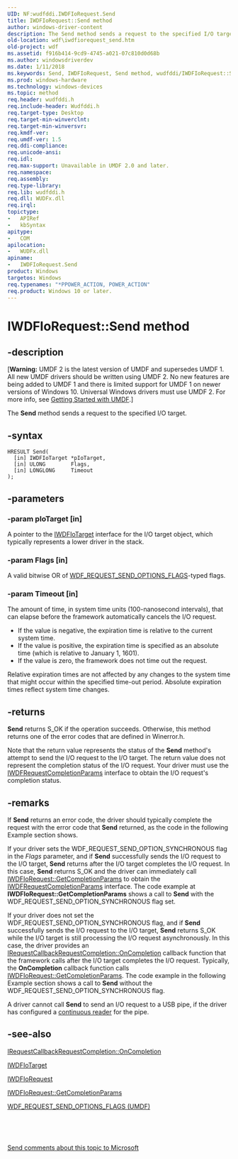 ```yaml
---
UID: NF:wudfddi.IWDFIoRequest.Send
title: IWDFIoRequest::Send method
author: windows-driver-content
description: The Send method sends a request to the specified I/O target.
old-location: wdf\iwdfiorequest_send.htm
old-project: wdf
ms.assetid: f916b414-9cd9-4745-a021-07c810d0d68b
ms.author: windowsdriverdev
ms.date: 1/11/2018
ms.keywords: Send, IWDFIoRequest, Send method, wudfddi/IWDFIoRequest::Send, UMDFRequestObjectRef_f3a8e812-392d-478c-8234-8125bec14f1d.xml, umdf.iwdfiorequest_send, IWDFIoRequest::Send, IWDFIoRequest interface, Send method, wdf.iwdfiorequest_send, Send method, IWDFIoRequest interface
ms.prod: windows-hardware
ms.technology: windows-devices
ms.topic: method
req.header: wudfddi.h
req.include-header: Wudfddi.h
req.target-type: Desktop
req.target-min-winverclnt: 
req.target-min-winversvr: 
req.kmdf-ver: 
req.umdf-ver: 1.5
req.ddi-compliance: 
req.unicode-ansi: 
req.idl: 
req.max-support: Unavailable in UMDF 2.0 and later.
req.namespace: 
req.assembly: 
req.type-library: 
req.lib: wudfddi.h
req.dll: WUDFx.dll
req.irql: 
topictype:
-	APIRef
-	kbSyntax
apitype:
-	COM
apilocation:
-	WUDFx.dll
apiname:
-	IWDFIoRequest.Send
product: Windows
targetos: Windows
req.typenames: "*PPOWER_ACTION, POWER_ACTION"
req.product: Windows 10 or later.
---
```


# IWDFIoRequest::Send method


## -description


<p class="CCE_Message">[<b>Warning:</b> UMDF 2 is the latest version of UMDF and supersedes UMDF 1.  All new UMDF drivers should be written using UMDF 2.  No new features are being added to UMDF 1 and there is limited support for UMDF 1 on newer versions of Windows 10.  Universal Windows drivers must use UMDF 2.  For more info, see <a href="https://docs.microsoft.com/en-us/windows-hardware/drivers/wdf/getting-started-with-umdf-version-2">Getting Started with UMDF</a>.]

The <b>Send</b> method sends a request to the specified I/O target.


## -syntax


````
HRESULT Send(
  [in] IWDFIoTarget *pIoTarget,
  [in] ULONG        Flags,
  [in] LONGLONG     Timeout
);
````


## -parameters




### -param pIoTarget [in]

A pointer to the <a href="..\wudfddi\nn-wudfddi-iwdfiotarget.md">IWDFIoTarget</a> interface for the I/O target object, which typically represents a lower driver in the stack. 


### -param Flags [in]

A valid bitwise OR of <a href="..\wudfddi_types\ne-wudfddi_types-_wdf_request_send_options_flags.md">WDF_REQUEST_SEND_OPTIONS_FLAGS</a>-typed flags.


### -param Timeout [in]

The amount of time, in system time units (100-nanosecond intervals), that can elapse before the framework automatically cancels the I/O request.
<ul>
<li>
If the value is negative, the expiration time is relative to the current system time.

</li>
<li>
If the value is positive, the expiration time is specified as an absolute time (which is relative to January 1, 1601).

</li>
<li>
If the value is zero, the framework does not time out the request.

</li>
</ul>Relative expiration times are not affected by any changes to the system time that might occur within the specified time-out period. Absolute expiration times reflect system time changes.


## -returns


<b>Send</b> returns S_OK if the operation succeeds. Otherwise, this method returns one of the error codes that are defined in Winerror.h.

Note that the return value represents the status of the <b>Send</b> method's attempt to send the I/O request to the I/O target. The return value does not represent the completion status of the I/O request. Your driver must use the <a href="..\wudfddi\nn-wudfddi-iwdfrequestcompletionparams.md">IWDFRequestCompletionParams</a> interface to obtain the I/O request's completion status.



## -remarks


If <b>Send</b> returns an error code, the driver should typically complete the request with the error code that <b>Send</b> returned, as the code in the following Example section shows.

If your driver sets the WDF_REQUEST_SEND_OPTION_SYNCHRONOUS flag in the <i>Flags</i> parameter, and if <b>Send</b> successfully sends the I/O request to the I/O target, <b>Send</b> returns after the I/O target completes the I/O request. In this case, <b>Send</b> returns S_OK and the driver can immediately call <a href="https://msdn.microsoft.com/library/windows/hardware/ff559084">IWDFIoRequest::GetCompletionParams</a> to obtain the <a href="..\wudfddi\nn-wudfddi-iwdfrequestcompletionparams.md">IWDFRequestCompletionParams</a> interface. The code example at <b>IWDFIoRequest::GetCompletionParams</b> shows a call to <b>Send</b> with the WDF_REQUEST_SEND_OPTION_SYNCHRONOUS flag set.

If your driver does not set the WDF_REQUEST_SEND_OPTION_SYNCHRONOUS flag, and if <b>Send</b> successfully sends the I/O request to the I/O target, <b>Send</b> returns S_OK while the I/O target is still processing the I/O request asynchronously. In this case, the driver provides an <a href="https://msdn.microsoft.com/library/windows/hardware/ff556905">IRequestCallbackRequestCompletion::OnCompletion</a> callback function that the framework calls after the I/O target completes the I/O request. Typically, the <b>OnCompletion</b> callback function calls <a href="https://msdn.microsoft.com/library/windows/hardware/ff559084">IWDFIoRequest::GetCompletionParams</a>. The code example in the following Example section shows a call to <b>Send</b> without the WDF_REQUEST_SEND_OPTION_SYNCHRONOUS flag.

A driver cannot call <b>Send</b> to send an I/O request to a USB pipe, if the driver has configured a <a href="https://docs.microsoft.com/en-us/windows-hardware/drivers/wdf/working-with-usb-pipes-in-umdf-1-x-drivers">continuous reader</a> for the pipe.



## -see-also

<a href="https://msdn.microsoft.com/library/windows/hardware/ff556905">IRequestCallbackRequestCompletion::OnCompletion</a>

<a href="..\wudfddi\nn-wudfddi-iwdfiotarget.md">IWDFIoTarget</a>

<a href="..\wudfddi\nn-wudfddi-iwdfiorequest.md">IWDFIoRequest</a>

<a href="https://msdn.microsoft.com/library/windows/hardware/ff559084">IWDFIoRequest::GetCompletionParams</a>

<a href="..\wudfddi_types\ne-wudfddi_types-_wdf_request_send_options_flags.md">WDF_REQUEST_SEND_OPTIONS_FLAGS (UMDF)</a>

 

 

<a href="mailto:wsddocfb@microsoft.com?subject=Documentation%20feedback [wdf\wdf]:%20IWDFIoRequest::Send method%20 RELEASE:%20(1/11/2018)&amp;body=%0A%0APRIVACY STATEMENT%0A%0AWe use your feedback to improve the documentation. We don't use your email address for any other purpose, and we'll remove your email address from our system after the issue that you're reporting is fixed. While we're working to fix this issue, we might send you an email message to ask for more info. Later, we might also send you an email message to let you know that we've addressed your feedback.%0A%0AFor more info about Microsoft's privacy policy, see http://privacy.microsoft.com/en-us/default.aspx." title="Send comments about this topic to Microsoft">Send comments about this topic to Microsoft</a>

